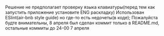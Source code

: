 Решение не предполагает проверку языка клавиатуры(перед тем как запустить приложение установите ENG раскладку)
Использован ESlint(air-bnb style guide) но где-то есть недочеты(в коде);
Пожалуйста будте внимательны, 8 апреля был сделан коммит только в README.md, остальные коммиты до 24-00 7 апреля